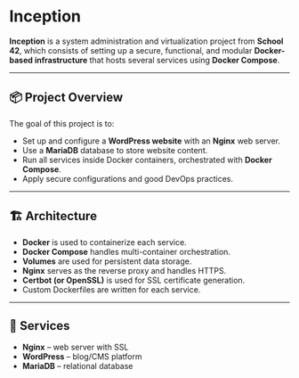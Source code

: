 # Inception

**Inception** is a system administration and virtualization project from **School 42**, which consists of setting up a secure, functional, and modular **Docker-based infrastructure** that hosts several services using **Docker Compose**.

---

## 📦 Project Overview

The goal of this project is to:

- Set up and configure a **WordPress website** with an **Nginx** web server.
- Use a **MariaDB** database to store website content.
- Run all services inside Docker containers, orchestrated with **Docker Compose**.
- Apply secure configurations and good DevOps practices.

---

## 🏗️ Architecture

- **Docker** is used to containerize each service.
- **Docker Compose** handles multi-container orchestration.
- **Volumes** are used for persistent data storage.
- **Nginx** serves as the reverse proxy and handles HTTPS.
- **Certbot (or OpenSSL)** is used for SSL certificate generation.
- Custom Dockerfiles are written for each service.

---

## 🧱 Services

- **Nginx** – web server with SSL
- **WordPress** – blog/CMS platform
- **MariaDB** – relational database
